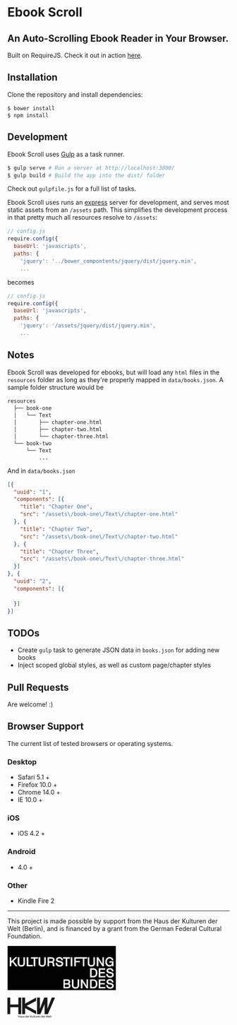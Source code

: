 # Ebook Scroll

## An Auto-Scrolling Ebook Reader in Your Browser.

Built on RequireJS. Check it out in action [here](http://fiktion.cc/book/#/about-the-reader).

## Installation

Clone the repository and install dependencies:

```
$ bower install
$ npm install
```

## Development

Ebook Scroll uses [Gulp](https://github.com/gulpjs/gulp) as a task runner.

```bash
$ gulp serve # Run a server at http://localhost:3000/
$ gulp build # Build the app into the dist/ folder
```

Check out `gulpfile.js` for a full list of tasks.

Ebook Scroll uses runs an [express](https://github.com/expressjs/express) server for development, and serves most static assets from an `/assets` path. This simplifies the development process in that pretty much all resources resolve to `/assets`:

```js
// config.js
require.config({
  baseUrl: 'javascripts',
  paths: {
    'jquery': '../bower_compontents/jquery/dist/jquery.min',
    ...
```

becomes

```js
// config.js
require.config({
  baseUrl: 'javascripts',
  paths: {
    'jquery': '/assets/jquery/dist/jquery.min',
    ...
```

## Notes

Ebook Scroll was developed for ebooks, but will load any `html` files in the `resources` folder as long as they're properly mapped in `data/books.json`. A sample folder structure would be

```
resources
  ├── book-one
  │   └── Text
  │       ├── chapter-one.html
  │       ├── chapter-two.html
  │       └── chapter-three.html
  └── book-two
      └── Text
          ...
```

And in `data/books.json`

```json
[{
  "uuid": "1",
  "components": [{
    "title": "Chapter One",
    "src": "/assets\/book-one\/Text\/chapter-one.html"
  }, {
    "title": "Chapter Two",
    "src": "/assets\/book-one\/Text\/chapter-two.html"
  }, {
    "title": "Chapter Three",
    "src": "/assets\/book-one\/Text\/chapter-three.html"
  }]
}, {
  "uuid": "2",
  "components": [{

  }]
}]
```

## TODOs

- Create `gulp` task to generate JSON data in `books.json` for adding new books
- Inject scoped global styles, as well as custom page/chapter styles

## Pull Requests

Are welcome! :)

## Browser Support

The current list of tested browsers or operating systems.

### Desktop
- Safari 5.1 +
- Firefox 10.0 +
- Chrome 14.0 +
- IE 10.0 +

### iOS
- iOS 4.2 +

### Android
- 4.0 +

### Other
- Kindle Fire 2

---

This project is made possible by support from the Haus der Kulturen der Welt (Berlin), and is financed by a grant from the German Federal Cultural Foundation.

![Kulturstiftung des Bundes](gh-assets/images/ksb.jpg)

![HKW](gh-assets/images/hkw.png)
